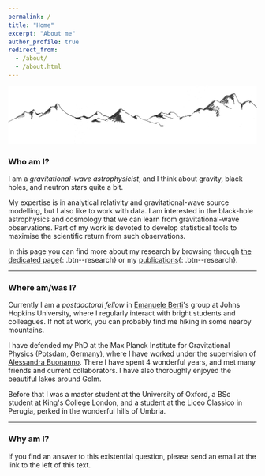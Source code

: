 ```yaml
---
permalink: /
title: "Home"
excerpt: "About me"
author_profile: true
redirect_from: 
  - /about/
  - /about.html
---
```


 

![image info](./pictures/minimal_mountain.png)



### Who am I?

I am a *gravitational-wave astrophysicist*, and I think about gravity, black holes, and neutron stars quite a bit.

My expertise is in analytical relativity and gravitational-wave source modelling, but I also like to work with data. I am interested in the black-hole astrophysics and cosmology that we can learn from gravitational-wave observations. Part of my work is devoted to develop statistical tools to maximise the scientific return from such observations.

In this page you can find more about my research by browsing through [the dedicated page](https://aantonelli94.github.io/research/){: .btn--research} or my [publications](https://aantonelli94.github.io/publications/){: .btn--research}.

-------------

### Where am/was I?

Currently I am a *postdoctoral fellow* in [Emanuele Berti](https://pages.jh.edu/eberti2/)'s group at Johns Hopkins University, where I regularly interact with bright students and colleagues. If not at work, you can probably find me hiking in some nearby mountains.

I have defended my PhD at the Max Planck Institute for Gravitational Physics (Potsdam, Germany), where I have worked under the supervision of [Alessandra Buonanno](https://en.wikipedia.org/wiki/Alessandra_Buonanno).
There I have spent 4 wonderful years, and met many friends and current collaborators. I have also thoroughly enjoyed the beautiful lakes around Golm.

Before that I was a master student at the University of Oxford, a BSc student at King's College London, and a student at the Liceo Classico in Perugia, perked in the wonderful hills of Umbria.


-------------

### Why am I?

If you find an answer to this existential question, please send an email at the link to the left of this text.

